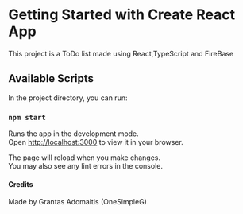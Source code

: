 # Getting Started with Create React App

This project is a ToDo list made using React,TypeScript and FireBase

## Available Scripts

In the project directory, you can run:

### `npm start`

Runs the app in the development mode.\
Open [http://localhost:3000](http://localhost:3000) to view it in your browser.

The page will reload when you make changes.\
You may also see any lint errors in the console.

#### Credits

Made by Grantas Adomaitis (OneSimpleG)
